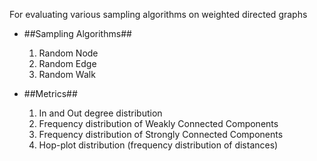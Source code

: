 For evaluating various sampling algorithms on weighted directed graphs

* ##Sampling Algorithms##

  1. Random Node
  2. Random Edge
  3. Random Walk

* ##Metrics##

  1. In and Out degree distribution
  2. Frequency distribution of Weakly Connected Components
  3. Frequency distribution of Strongly Connected Components
  4. Hop-plot distribution (frequency distribution of distances)
